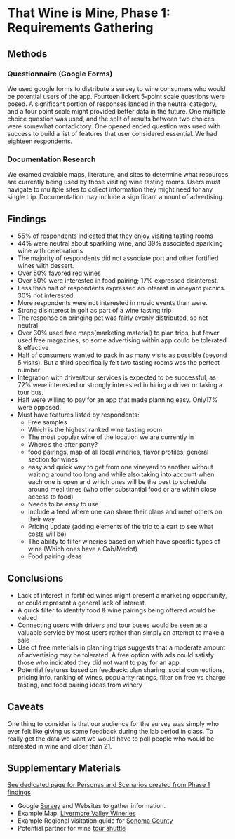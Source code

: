 # That Wine is Mine, Phase 1: Requirements Gathering

## Methods

### Questionnaire (Google Forms)

We used google forms to distribute a survey to wine consumers who would be potential users of the app.  Fourteen lickert 5-point scale questions were posed.  A significant portion of responses landed in the neutral category, and a four point scale might provided better data in the future.   One multiple choice question was used, and the split of results between two choices were somewhat contadictory.  One opened ended question was used with success to build a list of features that user considered essential.  We had eighteen respondents.

### Documentation Research

We examed avaiable maps, literature, and sites to determine what resources are currently being used by those visiting wine tasting rooms.  Users must navigate to mulitple sites to collect information they might need for any single trip.  Documentation may include a significant amount of advertising.

## Findings

* 55% of respondents indicated that they enjoy visiting tasting rooms
* 44% were neutral about sparkling wine, and 39% associated sparkling wine with celebrations
* The majority of respondents did not associate port and other fortified wines with dessert.  
* Over 50% favored red wines
* Over 50% were interested in food pairing; 17% expressed disinterest.
* Less than half of respondents expressed an interest in vineyard picnics.  30% not interested.
* More respondents were not interested in music events than were.
* Strong disinterest in golf as part of a wine tasting trip
* The response on bringing pet was fairly evenly distributed, so net neutral
* Over 30% used free maps(marketing material) to plan trips, but fewer used free magazines, so some advertising within app could be tolerated & effective
* Half of consumers wanted to pack in as many visits as possible (beyond 5 visits). But a third specifically felt two tasting rooms was the perfect number
* Integration with driver/tour services is expected to be successful, as 72% were interested or strongly interested in hiring a driver or taking a tour bus.
* Half were willing to pay for an app that made planning easy.  Only17% were opposed.
* Must have features listed by respondents:
  * Free samples
  * Which is the highest ranked wine tasting room
  * The most popular wine of the location we are currently in
  * Where’s the after party?
  * food pairings, map of all local wineries, flavor profiles, general section for wines
  * easy and quick way to get from one vineyard to another without waiting around too long and while also taking into account when each one is open and which ones will be the best to schedule around meal times (who offer substantial food or are within close access to food)
  * Needs to be easy to use
  * Include a feed where one can share their plans and meet others on their way.
  * Pricing update (adding elements of the trip to a cart to see what costs will be)
  * The ability to filter wineries based on which have specific types of wine (Which ones have a Cab/Merlot)
  * Food pairing ideas


## Conclusions

* Lack of interest in fortified wines might present a marketing opportunity, or could represent a general lack of interest.
* A quick filter to identify food & wine pairings being offered would be valued
* Connecting users with drivers and tour buses would be seen as a valuable service by most users rather than simply an attempt to make a sale
* Use of free materials in planning trips suggests that a moderate amount of advertising may be tolerated.  A free option with ads could satisfy those who indicated they did not want to pay for an app.
* Potential features based on feedback: plan sharing, social connections, pricing info, ranking of wines, popularity ratings, filter on free vs charge tasting, and food pairing ideas from winery


## Caveats

One thing to consider is that our audience for the survey was simply who ever felt like giving us some feedback during the lab period in class.  To really get the data we want we would have to poll people who would be interested in wine and older than 21.


## Supplementary Materials

[See dedicated page for Personas and Scenarios created from Phase 1 findings](../personas-scenarios.md)


* Google [Survey](https://forms.gle/pSwmTKsNu4PfYUTp6) and Websites to gather information.
* Example Map: [Livermore Valley Wineries](https://forms.gle/pSwmTKsNu4PfYUTp6)
* Example Regional visitation guide for [Sonoma County](https://forms.gle/pSwmTKsNu4PfYUTp6)
* Potential partner for wine [tour shuttle](https://forms.gle/pSwmTKsNu4PfYUTp6)

